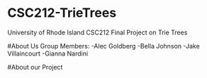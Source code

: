 # CSC212-TrieTrees
University of Rhode Island CSC212 Final Project on Trie Trees

#About Us
Group Members: 
-Alec Goldberg
-Bella Johnson
-Jake Villaincourt
-Gianna Nardini

#About our Project
